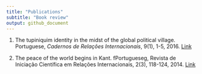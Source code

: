 ```yaml
---
title: "Publications"
subtitle: "Book review"
output: github_document
---
```

1.  The tupiniquim identity in the midst of the global political village. Portuguese, *Cadernos de Relações Internacionais*, 9(1), 1-5, 2016. [Link](https://www.maxwell.vrac.puc-rio.br/26576/26576.PDFXXvmi=)

2.  The peace of the world begins in Kant. fPortugueseg, Revista de Iniciação Científica em Relações Internacionais, 2(3), 118-124, 2014. [Link](http://periodicos.ufpb.br/index.php/ricri/article/view/20464)
